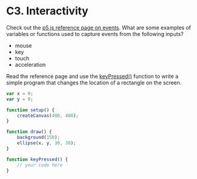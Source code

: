 # C3. Interactivity

Check out the [p5.js reference page on events](https://p5js.org/reference/#group-Events). What are some examples of variables or functions used to capture events from the following inputs?
* mouse
* key
* touch
* acceleration

Read the reference page and use the [keyPressed()](https://p5js.org/reference/#/p5/keyPressed) function to write a simple program that changes the location of a rectangle on the screen.

```javascript
var x = 0;
var y = 0;

function setup() {
    createCanvas(400, 400);
}

function draw() {
    background(150);
    ellipse(x, y, 30, 30);
}

function keyPressed() {
    // your code here
}
```